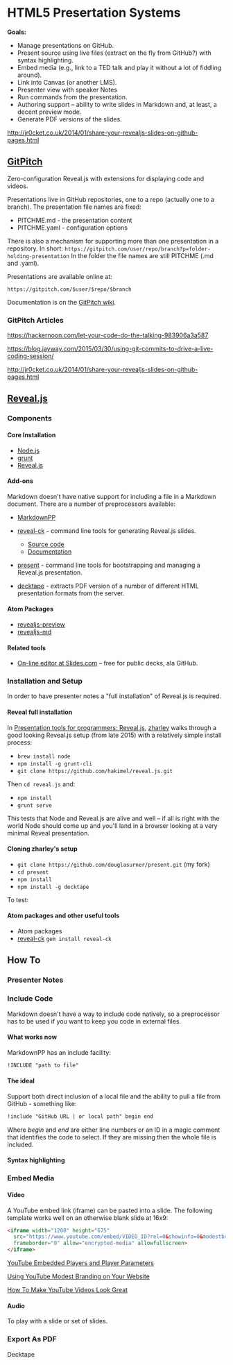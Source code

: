# HTML5 Presertation Systems

**Goals:**

* Manage presentations on GitHub.
* Present source using live files (extract on the fly from GitHub?) with syntax highlighting.
* Embed media (e.g., link to a TED talk and play it without a lot of fiddling around).
* Link into Canvas (or another LMS).
* Presenter view with speaker Notes
* Run commands from the presentation.
* Authoring support – ability to write slides in Markdown and, at least, a decent preview mode.
* Generate PDF versions of the slides.

http://jr0cket.co.uk/2014/01/share-your-revealjs-slides-on-github-pages.html

## [GitPitch][]

Zero-configuration Reveal.js with extensions for displaying code and videos.

Presentations live in GitHub repositories, one to a repo (actually one to a branch). The presentation file names are fixed:

* PITCHME.md - the presentation content
* PITCHME.yaml - configuration options

There is also a mechanism for supporting more than one presentation in a repository. In short: `https://gitpitch.com/user/repo/branch?p=folder-holding-presentation`
In the folder the file names are still PITCHME (.md and .yaml).

Presentations are available online at:

`https://gitpitch.com/$user/$repo/$branch`

Documentation is on the [GitPitch wiki][gitpitch-wiki].

[gitpitch]: <https://gitpitch.com>
[gitpitch-wiki]: <https://github.com/gitpitch/gitpitch/wiki>

### GitPitch Articles

https://hackernoon.com/let-your-code-do-the-talking-983906a3a587

https://blog.jayway.com/2015/03/30/using-git-commits-to-drive-a-live-coding-session/

http://jr0cket.co.uk/2014/01/share-your-revealjs-slides-on-github-pages.html

## [Reveal.js][revealjs]

[revealjs]: <revealjs.com>

### Components

#### Core Installation

* [Node.js][]
* [grunt][]
* [Reveal.js][revealjs-github]

[node.js]: <>
[grunt]: <>
[revealjs-github]: <https://github.com/hakimel/reveal.js/>

#### Add-ons

Markdown doesn't have native support for including a file in a Markdown document. There are a number of preprocessors available:

* [MarkdownPP][md-pp]

* [reveal-ck][] - command line tools for generating Reveal.js slides.
  * [Source code][reveal-ck-src]
  * [Documentation][reveal-ck-docs]
* [present][] - command line tools for bootstrapping and managing a Reveal.js presentation.
* [decktape][] - extracts PDF version of a number of different HTML presentation formats from the server.

[md-pp]: <https://github.com/jreese/markdown-pp>

[reveal-ck]: <http://jedcn.github.io/reveal-ck/>
[reveal-ck-src]: <https://github.com/jedcn/reveal-ck>
[reveal-ck-docs]: <https://relishapp.com/jedcn/reveal-ck/docs>
[present]: <https://github.com/zharley/present>
[decktape]: <https://github.com/astefanutti/decktape>

#### Atom Packages

* [revealjs-preview][]
* [revealjs-md][]

[revealjs-preview]: <https://atom.io/packages/revealjs-preview>
[revealjs-md]: <http://webpro.github.io/reveal-md/>

#### Related tools

* [On-line editor at Slides.com][slides.com] – free for public decks, ala GitHub.

[slides.com]: <https://slides.com>

### Installation and Setup

In order to have presenter notes a "full installation" of Reveal.js is required.

#### Reveal full installation

In [Presentation tools for programmers: Reveal.js][zharley-reveal], [zharley][] walks through a good looking Reveal.js setup (from late 2015) with a relatively simple install process:

* `brew install node`
* `npm install -g grunt-cli`
* `git clone https://github.com/hakimel/reveal.js.git`

Then `cd reveal.js` and:

* `npm install`
* `grunt serve`

This tests that Node and Reveal.js are alive and well – if all is right with the world Node should come up and you'll land in a browser looking at a very minimal Reveal presentation.

#### Cloning zharley's setup

* `git clone https://github.com/douglasurner/present.git` (my fork)
* `cd present`
* `npm install`
* `npm install -g decktape`

To test:

#### Atom packages and other useful tools


* Atom packages
* [reveal-ck][]
  `gem install reveal-ck`

[zharley]: <https://github.com/zharley>
[zharley-reveal]: <http://zenonharley.com/html5/css3/2015/12/07/presentation-tools-for-programmers-reveal-js.html>
[reveal-ck]: <https://jedcn.github.io/reveal-ck/>

## How To

### Presenter Notes

### Include Code

Markdown doesn't have a way to include code natively, so a preprocessor has to be used if you want to keep you code in external files.

#### What works now

MarkdownPP has an include facility:

```markdown
!INCLUDE "path to file"
```

#### The ideal

Support both direct inclusion of a local file and the ability to pull a file from GitHub - something like:

```markdown
!include "GitHub URL | or local path" begin end
```
Where *begin* and *end* are either line numbers or an ID in a magic comment that identifies the code to select. If they are missing then the whole file is included.

#### Syntax highlighting

### Embed Media

#### Video

A YouTube embed link (iframe) can be pasted into a slide. The following template works well on an otherwise blank slide at 16x9:

```html
<iframe width="1200" height="675"
  src="https://www.youtube.com/embed/VIDEO_ID?rel=0&showinfo=0&modestbranding=1&iv_load_policy=3&nologo=1"
  frameborder="0" allow="encrypted-media" allowfullscreen>
</iframe>
```
[YouTube Embedded Players and Player Parameters]( https://developers.google.com/youtube/player_parameters)

[Using YouTube Modest Branding on Your Website]( http://www.adeliestudios.com/youtube-modest-branding-website/)

[How To Make YouTube Videos Look Great]( http://workshed.com/2014/07/02/make-youtube-videos-look-great/)

#### Audio

To play with a slide or set of slides.

### Export As PDF

Decktape
